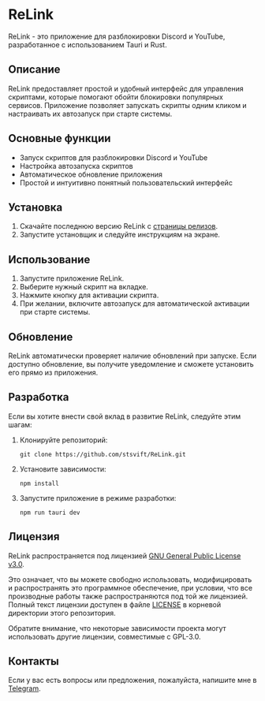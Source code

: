 # ReLink

ReLink - это приложение для разблокировки Discord и YouTube, разработанное с использованием Tauri и Rust.

## Описание

ReLink предоставляет простой и удобный интерфейс для управления скриптами, которые помогают обойти блокировки популярных сервисов. Приложение позволяет запускать скрипты одним кликом и настраивать их автозапуск при старте системы.

## Основные функции

- Запуск скриптов для разблокировки Discord и YouTube
- Настройка автозапуска скриптов
- Автоматическое обновление приложения
- Простой и интуитивно понятный пользовательский интерфейс

## Установка

1. Скачайте последнюю версию ReLink с [страницы релизов](https://github.com/stsvift/ReLink/releases).
2. Запустите установщик и следуйте инструкциям на экране.

## Использование

1. Запустите приложение ReLink.
2. Выберите нужный скрипт на вкладке.
3. Нажмите кнопку для активации скрипта.
4. При желании, включите автозапуск для автоматической активации при старте системы.

## Обновление

ReLink автоматически проверяет наличие обновлений при запуске. Если доступно обновление, вы получите уведомление и сможете установить его прямо из приложения.

## Разработка

Если вы хотите внести свой вклад в развитие ReLink, следуйте этим шагам:

1. Клонируйте репозиторий:
   ```
   git clone https://github.com/stsvift/ReLink.git
   ```
2. Установите зависимости:
   ```
   npm install
   ```
3. Запустите приложение в режиме разработки:
   ```
   npm run tauri dev
   ```

## Лицензия

ReLink распространяется под лицензией [GNU General Public License v3.0](LICENSE).

Это означает, что вы можете свободно использовать, модифицировать и распространять это программное обеспечение, при условии, что все производные работы также распространяются под той же лицензией. Полный текст лицензии доступен в файле [LICENSE](LICENSE) в корневой директории этого репозитория.

Обратите внимание, что некоторые зависимости проекта могут использовать другие лицензии, совместимые с GPL-3.0.

## Контакты

Если у вас есть вопросы или предложения, пожалуйста, напишите мне в [Telegram](https://t.me/stepansvift).
